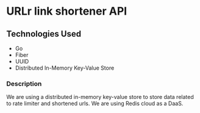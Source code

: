 # URLr link shortener API

## Technologies Used

- Go
- Fiber
- UUID
- Distributed In-Memory Key-Value Store

### Description

We are using a distributed in-memory key-value store to store data related to rate limiter and shortened urls.
We are using Redis cloud as a DaaS.
